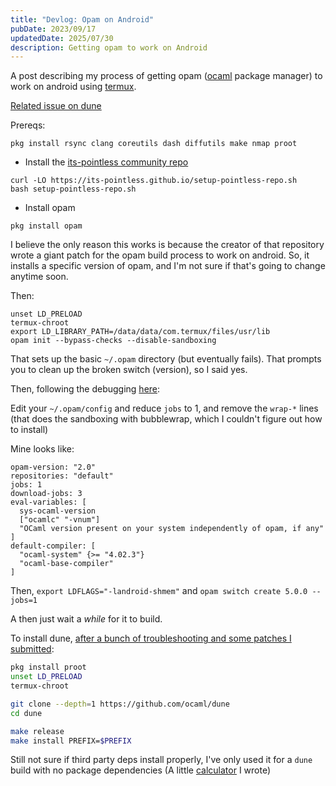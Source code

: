 ```yaml
---
title: "Devlog: Opam on Android"
pubDate: 2023/09/17
updatedDate: 2025/07/30
description: Getting opam to work on Android
---
```


A post describing my process of getting opam ([ocaml](https://ocaml.org/) package manager) to work on android using [termux](https://termux.dev/en).

[Related issue on dune](https://github.com/ocaml/dune/issues/8676)

Prereqs:

```
pkg install rsync clang coreutils dash diffutils make nmap proot
```

- Install the [its-pointless community repo](https://wiki.termux.com/wiki/Package_Management)

```
curl -LO https://its-pointless.github.io/setup-pointless-repo.sh
bash setup-pointless-repo.sh
```

- Install opam

```
pkg install opam
```

I believe the only reason this works is because the creator of that repository wrote a giant patch for the opam build process to work on android. So, it installs a specific version of opam, and I'm not sure if that's going to change anytime soon.

Then:

```
unset LD_PRELOAD
termux-chroot
export LD_LIBRARY_PATH=/data/data/com.termux/files/usr/lib
opam init --bypass-checks --disable-sandboxing
```

That sets up the basic `~/.opam` directory (but eventually fails). That prompts you to clean up the broken switch (version), so I said yes.

Then, following the debugging [here](https://github.com/ocaml/opam-repository/issues/22748):

Edit your `~/.opam/config` and reduce `jobs` to 1, and remove the `wrap-*` lines (that does the sandboxing with bubblewrap, which I couldn't figure out how to install)

Mine looks like:

```
opam-version: "2.0"
repositories: "default"
jobs: 1
download-jobs: 3
eval-variables: [
  sys-ocaml-version
  ["ocamlc" "-vnum"]
  "OCaml version present on your system independently of opam, if any"
]
default-compiler: [
  "ocaml-system" {>= "4.02.3"}
  "ocaml-base-compiler"
]
```

Then, `export LDFLAGS="-landroid-shmem"` and `opam switch create 5.0.0 --jobs=1`

A then just wait a _while_ for it to build.

To install dune, [after a bunch of troubleshooting and some patches I submitted](https://github.com/ocaml/dune/issues/8676):

```sh
pkg install proot
unset LD_PRELOAD
termux-chroot

git clone --depth=1 https://github.com/ocaml/dune
cd dune

make release
make install PREFIX=$PREFIX
```

Still not sure if third party deps install properly, I've only used it for a `dune` build with no package dependencies (A little [calculator](https://github.com/purarue/calc_ans) I wrote)
